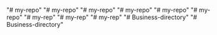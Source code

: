 "# my-repo" 
"# my-repo" 
"# my-repo" 
"# my-repo" 
"# my-repo" 
"# my-repo" 
"# my-rep" 
"# my-rep" 
"# my-rep" 
"# Business-directory" 
"# Business-directory" 
